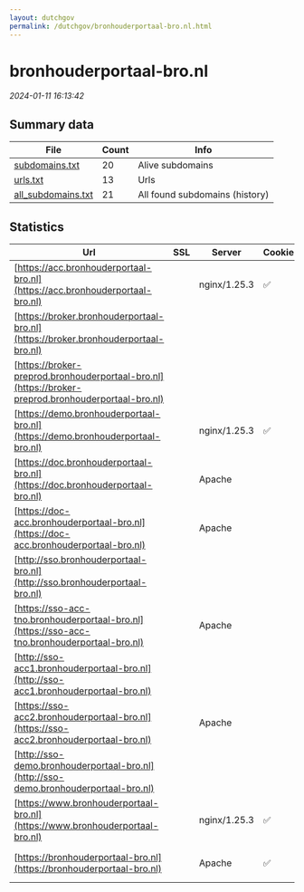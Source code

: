 ```yaml
---
layout: dutchgov
permalink: /dutchgov/bronhouderportaal-bro.nl.html
---
```



# bronhouderportaal-bro.nl
*2024-01-11 16:13:42*
## Summary data


| File       | Count | Info |
|------------|-------|------|
|[subdomains.txt](/data/bronhouderportaal-bro.nl/subdomains.txt)|20|Alive subdomains|
|[urls.txt](/data/bronhouderportaal-bro.nl/urls.txt)|13|Urls|
|[all_subdomains.txt](/data/bronhouderportaal-bro.nl/all_subdomains.txt)|21|All found subdomains (history)|


## Statistics


| Url | SSL | Server | Cookie | HSTS | CSP | XFO | XXP | RP | Tech |Title |
|------------|-------|------|------|------|------|------|------|------|------|------|
|[https://acc.bronhouderportaal-bro.nl](https://acc.bronhouderportaal-bro.nl)| |nginx/1.25.3|:white_check_mark: |:white_check_mark: |:warning: | | :white_check_mark: | :white_check_mark: |HSTS Nginx:1.25.3|Home | Bronhoude...|
|[https://broker.bronhouderportaal-bro.nl](https://broker.bronhouderportaal-bro.nl)| || |:white_check_mark: | | | | :white_check_mark: |HSTS||
|[https://broker-preprod.bronhouderportaal-bro.nl](https://broker-preprod.bronhouderportaal-bro.nl)| || | | | | | :white_check_mark: |HSTS||
|[https://demo.bronhouderportaal-bro.nl](https://demo.bronhouderportaal-bro.nl)| |nginx/1.25.3|:white_check_mark: |:white_check_mark: | | :white_check_mark: | :white_check_mark: | :white_check_mark: |HSTS Nginx:1.25.3|Home | Bronhoude...|
|[https://doc.bronhouderportaal-bro.nl](https://doc.bronhouderportaal-bro.nl)| |Apache| | | | | | :white_check_mark: |Apache HTTP Server||
|[https://doc-acc.bronhouderportaal-bro.nl](https://doc-acc.bronhouderportaal-bro.nl)| |Apache| | | | | | :white_check_mark: |Apache HTTP Server||
|[http://sso.bronhouderportaal-bro.nl](http://sso.bronhouderportaal-bro.nl)| || | | | | | :white_check_mark: |||
|[https://sso-acc-tno.bronhouderportaal-bro.nl](https://sso-acc-tno.bronhouderportaal-bro.nl)| |Apache| | | | | | :white_check_mark: |Apache HTTP Server||
|[http://sso-acc1.bronhouderportaal-bro.nl](http://sso-acc1.bronhouderportaal-bro.nl)| || | | | | | :white_check_mark: |||
|[https://sso-acc2.bronhouderportaal-bro.nl](https://sso-acc2.bronhouderportaal-bro.nl)| |Apache| | | | | | :white_check_mark: |Apache HTTP Server HSTS|403 Forbidden|
|[http://sso-demo.bronhouderportaal-bro.nl](http://sso-demo.bronhouderportaal-bro.nl)| || | | | | | :white_check_mark: |||
|[https://www.bronhouderportaal-bro.nl](https://www.bronhouderportaal-bro.nl)| |nginx/1.25.3|:white_check_mark: |:white_check_mark: | | :white_check_mark: | :white_check_mark: | :white_check_mark: |HSTS Nginx:1.25.3|Home | Bronhoude...|
|[https://bronhouderportaal-bro.nl](https://bronhouderportaal-bro.nl)| |Apache|:white_check_mark: |:white_check_mark: | | :white_check_mark: | :white_check_mark: | :white_check_mark: |Apache HTTP Server HSTS|301 Moved Perman...|
